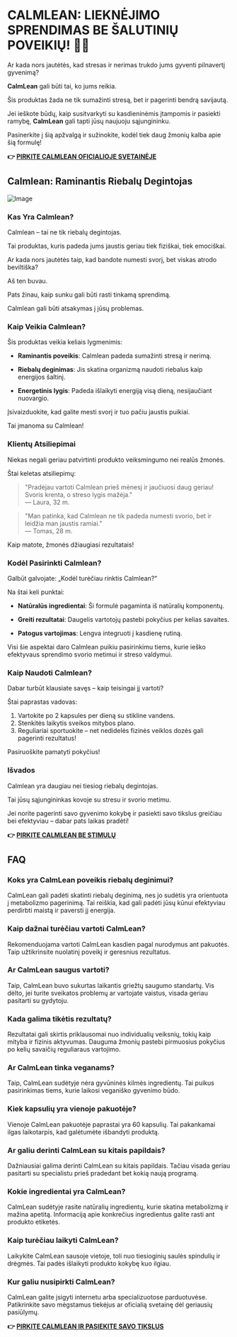 # CALMLEAN: LIEKNĖJIMO SPRENDIMAS BE ŠALUTINIŲ POVEIKIŲ! 💪🔥

Ar kada nors jautėtės, kad stresas ir nerimas trukdo jums gyventi pilnavertį gyvenimą? 

**CalmLean** gali būti tai, ko jums reikia. 

Šis produktas žada ne tik sumažinti stresą, bet ir pagerinti bendrą savijautą. 

Jei ieškote būdų, kaip susitvarkyti su kasdieninėmis įtampomis ir pasiekti ramybę, **CalmLean** gali tapti jūsų naujuoju sąjungininku.

Pasinerkite į šią apžvalgą ir sužinokite, kodėl tiek daug žmonių kalba apie šią formulę!



**👉 [PIRKITE CALMLEAN OFICIALIOJE SVETAINĖJE](https://gchaffi.com/4ymuXd7T)**

## Calmlean: Raminantis Riebalų Degintojas

![Image](https://www2.sellhealth.com/238/calmlean_1_1.jpg)

### Kas Yra Calmlean?

Calmlean – tai ne tik riebalų degintojas. 

Tai produktas, kuris padeda jums jaustis geriau tiek fiziškai, tiek emociškai.

Ar kada nors jautėtės taip, kad bandote numesti svorį, bet viskas atrodo beviltiška? 

Aš ten buvau.

Pats žinau, kaip sunku gali būti rasti tinkamą sprendimą. 

Calmlean gali būti atsakymas į jūsų problemas.

### Kaip Veikia Calmlean?

Šis produktas veikia keliais lygmenimis:

- **Raminantis poveikis**: Calmlean padeda sumažinti stresą ir nerimą.
  
- **Riebalų deginimas**: Jis skatina organizmą naudoti riebalus kaip energijos šaltinį.

- **Energetinis lygis**: Padeda išlaikyti energiją visą dieną, nesijaučiant nuovargio.

Įsivaizduokite, kad galite mesti svorį ir tuo pačiu jaustis puikiai. 

Tai įmanoma su Calmlean!

### Klientų Atsiliepimai

Niekas negali geriau patvirtinti produkto veiksmingumo nei realūs žmonės. 

Štai keletas atsiliepimų:

> "Pradėjau vartoti Calmlean prieš mėnesį ir jaučiuosi daug geriau! Svoris krenta, o streso lygis mažėja."  
> — Laura, 32 m.

> "Man patinka, kad Calmlean ne tik padeda numesti svorio, bet ir leidžia man jaustis ramiai."  
> — Tomas, 28 m.

Kaip matote, žmonės džiaugiasi rezultatais!

### Kodėl Pasirinkti Calmlean?

Galbūt galvojate: „Kodėl turėčiau rinktis Calmlean?“

Na štai keli punktai:

- **Natūralūs ingredientai**: Ši formulė pagaminta iš natūralių komponentų.
  
- **Greiti rezultatai**: Daugelis vartotojų pastebi pokyčius per kelias savaites.
  
- **Patogus vartojimas**: Lengva integruoti į kasdienę rutiną.

Visi šie aspektai daro Calmlean puikiu pasirinkimu tiems, kurie ieško efektyvaus sprendimo svorio metimui ir streso valdymui.

### Kaip Naudoti Calmlean?

Dabar turbūt klausiate savęs – kaip teisingai jį vartoti? 

Štai paprastas vadovas:

1. Vartokite po 2 kapsules per dieną su stikline vandens.
2. Stenkitės laikytis sveikos mitybos plano.
3. Reguliariai sportuokite – net nedidelės fizinės veiklos dozės gali pagerinti rezultatus!

Pasiruoškite pamatyti pokyčius!

### Išvados

Calmlean yra daugiau nei tiesiog riebalų degintojas. 

Tai jūsų sąjungininkas kovoje su stresu ir svorio metimu. 

Jei norite pagerinti savo gyvenimo kokybę ir pasiekti savo tikslus greičiau bei efektyviau – dabar pats laikas pradėti!



**👉 [PIRKITE CALMLEAN BE STIMULŲ](https://gchaffi.com/4ymuXd7T)**

## FAQ

### Koks yra CalmLean poveikis riebalų deginimui?
CalmLean gali padėti skatinti riebalų deginimą, nes jo sudėtis yra orientuota į metabolizmo pagerinimą. Tai reiškia, kad gali padėti jūsų kūnui efektyviau perdirbti maistą ir paversti jį energija.

### Kaip dažnai turėčiau vartoti CalmLean?
Rekomenduojama vartoti CalmLean kasdien pagal nurodymus ant pakuotės. Taip užtikrinsite nuolatinį poveikį ir geresnius rezultatus.

### Ar CalmLean saugus vartoti?
Taip, CalmLean buvo sukurtas laikantis griežtų saugumo standartų. Vis dėlto, jei turite sveikatos problemų ar vartojate vaistus, visada geriau pasitarti su gydytoju.

### Kada galima tikėtis rezultatų?
Rezultatai gali skirtis priklausomai nuo individualių veiksnių, tokių kaip mityba ir fizinis aktyvumas. Dauguma žmonių pastebi pirmuosius pokyčius po kelių savaičių reguliaraus vartojimo.

### Ar CalmLean tinka veganams?
Taip, CalmLean sudėtyje nėra gyvūninės kilmės ingredientų. Tai puikus pasirinkimas tiems, kurie laikosi veganiško gyvenimo būdo.

### Kiek kapsulių yra vienoje pakuotėje?
Vienoje CalmLean pakuotėje paprastai yra 60 kapsulių. Tai pakankamai ilgas laikotarpis, kad galėtumėte išbandyti produktą.

### Ar galiu derinti CalmLean su kitais papildais?
Dažniausiai galima derinti CalmLean su kitais papildais. Tačiau visada geriau pasitarti su specialistu prieš pradedant bet kokią naują programą.

### Kokie ingredientai yra CalmLean?
CalmLean sudėtyje rasite natūralių ingredientų, kurie skatina metabolizmą ir mažina apetitą. Informaciją apie konkrečius ingredientus galite rasti ant produkto etiketės.

### Kaip turėčiau laikyti CalmLean?
Laikykite CalmLean sausoje vietoje, toli nuo tiesioginių saulės spindulių ir drėgmės. Tai padės išlaikyti produkto kokybę kuo ilgiau.

### Kur galiu nusipirkti CalmLean?
CalmLean galite įsigyti internetu arba specializuotose parduotuvėse. Patikrinkite savo mėgstamus tiekėjus ar oficialią svetainę dėl geriausių pasiūlymų.



**👉 [PIRKITE CALMLEAN IR PASIEKITE SAVO TIKSLUS](https://gchaffi.com/4ymuXd7T)**